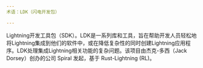 ```yaml
---
术语：LDK（闪电开发包）

---
```

Lightning开发工具包（SDK）。LDK是一系列库和工具，旨在帮助开发人员轻松地将Lightning集成到他们的软件中，或在降低复杂性的同时创建Lightning应用程序。LDK处理集成Lightning相关功能的复杂问题。该项目由杰克-多西（Jack Dorsey）创办的公司 Spiral 发起，基于 Rust-Lightning (RL)。
